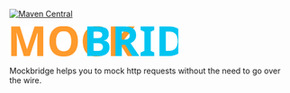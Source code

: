 [![Maven Central](https://maven-badges.herokuapp.com/maven-central/de.martinpallmann/mockbridge/badge.svg?style=flat)](https://maven-badges.herokuapp.com/maven-central/de.martinpallmann/mockbridge)

<img src="docs/gfx/logo.svg" alt="MockBridge" style="width: 300px;">

Mockbridge helps you to mock http requests 
without the need to go over the wire.


